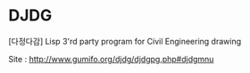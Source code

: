 # DJDG
[다정다감] Lisp 3'rd party program for Civil Engineering drawing

Site : <a href=http://www.gumifo.org/djdg/djdgpg.php#djdgmnu target=blank>http://www.gumifo.org/djdg/djdgpg.php#djdgmnu</a>



